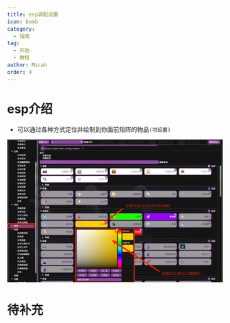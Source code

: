 ```yaml
---
title: esp调配设置
icon: bomb
category:
  - 指南
tag:
  - 开始
  - 教程
author: Micah
order: 4
---
```


# esp介绍
-  可以通过各种方式定位并绘制到你面前矩阵的物品`(可设置)`


![](images/esp-change.png)
# 待补充

